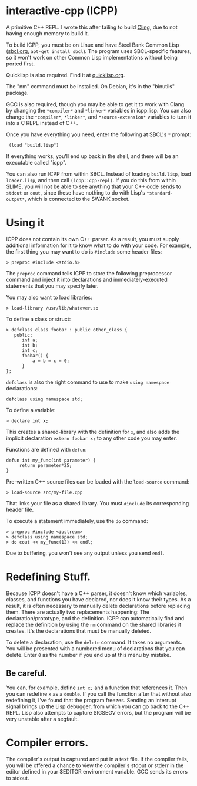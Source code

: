 # interactive-cpp (ICPP)
A primitive C++ REPL. I wrote this after failing to build [Cling](http://root.cern.ch/drupal/content/cling), due to not having enough memory to build it.

To build ICPP, you must be on Linux and have Steel Bank Common Lisp ([sbcl.org](http://sbcl.org), `apt-get install sbcl`). The program
uses SBCL-specific features, so it won't work on other Common Lisp implementations without being ported first.

Quicklisp is also required. Find it at [quicklisp.org](http://quicklisp.org/).

The "nm" command must be installed. On Debian, it's in the "binutils" package.

GCC is also required, though you may be able to get it to work with Clang by changing the `*compiler*` and
`*linker*` variables in icpp.lisp. You can also change the `*compiler*`, `*linker*`, and `*source-extension*` variables
to turn it into a C REPL instead of C++.

Once you have everything you need, enter the following at SBCL's `*` prompt:

     (load "build.lisp")

If everything works, you'll end up back in the shell, and there will be an executable called "icpp".

You can also run ICPP from within SBCL. Instead of loading `build.lisp`, load `loader.lisp`, and then
call `(icpp::cpp-repl)`. If you do this from within SLIME, you will not be able to see anything that your C++ code sends to `stdout` or `cout`, since these have nothing to do with Lisp's `*standard-output*`, which is connected to the SWANK socket.

# Using it

ICPP does not contain its own C++ parser. As a result, you must supply additional information for it to know
what to do with your code. For example, the first thing you may want to do is `#include` some header files:

    > preproc #include <stdio.h>

The `preproc` command tells ICPP to store the following preprocessor command and inject it into declarations and
immediately-executed statements that you may specify later.

You may also want to load libraries:

    > load-library /usr/lib/whatever.so

To define a class or struct:

    > defclass class foobar : public other_class {
       public:
          int a;
          int b;
          int c;
          foobar() {
              a = b = c = 0;
          }
    };

`defclass` is also the right command to use to make `using namespace` declarations:

    defclass using namespace std;

To define a variable:

    > declare int x;

This creates a shared-library with the definition for `x`, and also adds the implicit declaration
`extern foobar x;` to any other code you may enter. 

Functions are defined with `defun`:

    defun int my_func(int parameter) {
         return parameter*25;
    }
  
Pre-written C++ source files can be loaded with the `load-source` command:

    > load-source src/my-file.cpp

That links your file as a shared library. You must `#include` its corresponding header file.

To execute a statement immediately, use the `do` command:

    > preproc #include <iostream>
    > defclass using namespace std;
    > do cout << my_func(12) << endl;

Due to buffering, you won't see any output unless you send `endl`.

# Redefining Stuff.

Because ICPP doesn't have a C++ parser, it doesn't know which variables, classes, and functions you have declared,
nor does it know their types. As a result, it is often necessary to manually delete declarations before replacing
them.  There are actually two replacements happening: The declaration/prototype, and the definition. ICPP can
automatically find and replace the definition by using the `nm` command on the shared libraries it creates. It's
the declarations that must be manually deleted.

To delete a declaration, use the `delete` command. It takes no arguments. You will be presented with a numbered menu of
declarations that you can delete. Enter `0` as the number if you end up at this menu by mistake.

## Be careful.

You can, for example, define `int x;` and a function that references it. Then you can redefine `x` as a `double`.
If you call the function after that without also redefining it, I've found that the program freezes. Sending an
interrupt signal brings up the Lisp debugger, from which you can go back to the C++ REPL. Lisp also attempts
to capture SIGSEGV errors, but the program will be very unstable after a segfault.

# Compiler errors.

The compiler's output is captured and put in a text file. If the compiler fails, you will be offered a chance
to view the compiler's stdout or stderr in the editor defined in your $EDITOR environment variable. GCC sends its errors
to stdout.
